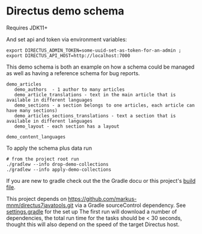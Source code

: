 # Directus demo schema

Requires JDK11+

And set api and token via environment variables:

    export DIRECTUS_ADMIN_TOKEN=some-uuid-set-as-token-for-an-admin ; export DIRECTUS_API_HOST=http://localhost:7000

This demo schema is both an example on how a schema could be managed as well as having a reference schema for bug reports.  

    demo_articles 
       demo_authors  - 1 author to many articles
       demo_article_translations - text in the main article that is available in different languages
       demo_sections - a section belongs to one articles, each article can have many sections)
       demo_articles_sections_translations - text a section that is available in different languages
       demo_layout - each section has a layout
    
    demo_content_languages


To apply the schema plus data run 

    # from the project root run
    ./gradlew --info drop-demo-collections
    ./gradlew --info apply-demo-collections

If you are new to gradle check out the the Gradle docu or this project's [build file](https://github.com/markus-mnm/directus-demo-article-schema/blob/master/build.gradle).


This project depends on https://github.com/markus-mnm/directus7javatools.git via a Gradle sourceControl dependency.
See [settings.gradle](https://github.com/markus-mnm/directus-demo-article-schema/blob/master/settings.gradle) for the set up
The first run will download a number of dependencies, the total run time for the tasks should be < 30 seconds, thought this will also depend on the speed of the target Directus host.

